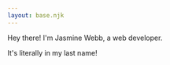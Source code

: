 ```yaml
---
layout: base.njk
---
```


Hey there! I'm Jasmine Webb, a web developer.

It's literally in my last name!